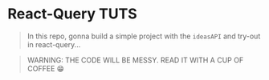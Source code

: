 # React-Query TUTS


> In this repo, gonna build a simple project with the `ideasAPI` and try-out in react-query...

> WARNING: THE CODE WILL BE MESSY. READ IT WITH A CUP OF COFFEE 😁